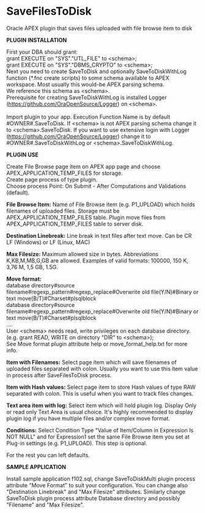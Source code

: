 # SaveFilesToDisk
Oracle APEX plugin that saves files uploaded with file browse item to disk

<b>PLUGIN INSTALLATION</b>

First your DBA should grant:<br/>
grant EXECUTE on "SYS"."UTL_FILE" to &lt;schema&gt;;<br/>
grant EXECUTE on "SYS"."DBMS_CRYPTO" to &lt;schema&gt;;<br/>
Next you need to create SaveToDisk and optionally SaveToDiskWithLog function (*.fnc create scripts) to some schema available to APEX workspace. Most usually this would-be APEX parsing schema.<br/> 
We reference this schema as &lt;schema&gt;.<br/>
Prerequisite for creating SaveToDiskWithLog is installed Logger (https://github.com/OraOpenSource/Logger) on &lt;schema&gt;.<br/><br/>
Import plugin to your app. Execution Function Name is by default #OWNER#.SaveToDisk. If &lt;schema&gt; is not APEX parsing schema change it to &lt;schema&gt;.SaveToDisk. If you want to use extensive login with Logger (https://github.com/OraOpenSource/Logger) change it to #OWNER#.SaveToDiskWithLog or &lt;schema&gt;.SaveToDiskWithLog.
  
<b>PLUGIN USE</b>

Create File Browse page item on APEX app page and choose APEX_APPLICATION_TEMP_FILES for storage.</br>
Create page process of type plugin.</br>
Choose process Point: On Submit - After Computations and Validations (default).

<b>File Browse Item:</b> Name of File Browse item (e.g. P1_UPLOAD) which holds filenames of uploaded files. Storage must be APEX_APPLICATION_TEMP_FILES table. Plugin move files from APEX_APPLICATION_TEMP_FILES table to server disk.

<b>Destination Linebreak:</b> Line break in text files after text move. Can be CR LF (Windows) or LF (Linux, MAC) 

<b>Max Filesize:</b> Maximum allowed size in bytes. Abbreviations K,KB,M,MB,G,GB are allowed. Examples of valid formats: 100000, 150 K, 3,76 M, 1,5 GB, 1.5G.

<b>Move format:</b></br>
database directory#source filename#regexp_pattern#regexp_replace#Overwrite old file(Y/N)#Binary or text move(B/T)#Charset#plsqlblock</br>
database directory#source filename#regexp_pattern#regexp_replace#Overwrite old file(Y/N)#Binary or text move(B/T)#Charset#plsqlblock</br>
....</br>
User &lt;schema&gt; needs read, write privileges on each database directory. (e.g. grant READ, WRITE on directory "DIR" to &lt;schema&gt;);<br/> 
See Move format plugin attribute help or move_format_help.txt for more info.

<b>Item with Filenames:</b> Select page item which will save filenames of uploaded files separated with colon. Usually you want to use this item value in process after SaveFilesToDisk process.

<b>Item with Hash values:</b> Select page item to store Hash values of type RAW separated with colon. This is useful when you want to track files changes.

<b>Text area item with log:</b> Select item which will hold plugin log. Display Only or read only Text Area is usual choice. It's highly recommended to display plugin log if you have multiple files and/or complex move format.

<b>Conditions:</b> Select Condition Type "Value of Item/Column in Expression Is NOT NULL" and for Expression1 set the same File Browse item you set at Plug-in settings (e.g. P1_UPLOAD). This step is optional. 

For the rest you can left defaults.
  
<b>SAMPLE APPLICATION</b>

Install sample application f102.sql, change SaveToDiskMulti plugin process attribute "Move Format" to suit your configuration. You can change also "Destination Linebreak" and "Max Filesize" attributes. Similarly change SaveToDisk plugin process attribute Database directory and possibly "Filename" and "Max Filesize".

